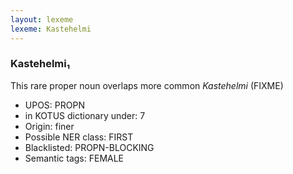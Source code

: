 ```yaml
---
layout: lexeme
lexeme: Kastehelmi
---
```


###  Kastehelmi₁

This rare proper noun overlaps more common *Kastehelmi* (FIXME)
* UPOS:  PROPN
* in KOTUS dictionary under:  7
* Origin:  finer
* Possible NER class:  FIRST
* Blacklisted:  PROPN-BLOCKING
* Semantic tags:  FEMALE

